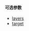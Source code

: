 #### 可选参数

- <a href="openlayers/control/overview-map/options/layers.html" target="_blank">layers</a>
- <a href="openlayers/control/overview-map/options/target.html" target="_blank">target</a>
